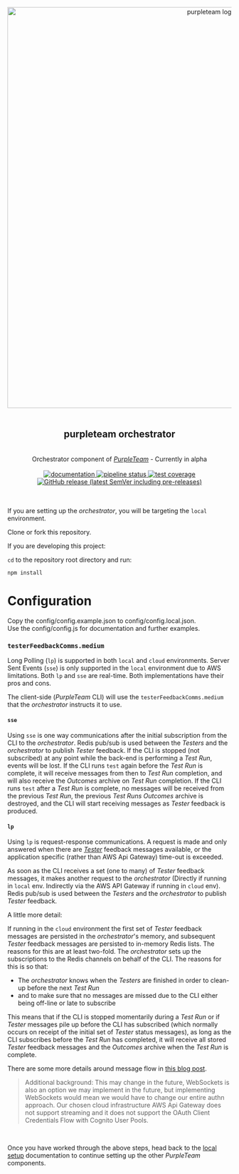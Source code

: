 <div align="center">
  <br/>
  <a href="https://purpleteam-labs.com" title="purpleteam">
    <img width=900px src="https://github.com/purpleteam-labs/purpleteam/blob/main/assets/images/purpleteam-banner.png" alt="purpleteam logo">
  </a>
  <br/>
  <br/>
  <h2>purpleteam orchestrator</h2><br/>
    Orchestrator component of <a href="https://purpleteam-labs.com/" title="purpleteam"><em>PurpleTeam</em></a> - Currently in alpha
  <br/><br/>

  <a href="https://purpleteam-labs.com/doc/" title="documentation">
    <img src="https://img.shields.io/badge/-documentation-blueviolet" alt="documentation">
  </a>

  <a href="https://github.com/purpleteam-labs/purpleteam-orchestrator/commits/main" title="pipeline status">
    <img src="https://github.com/purpleteam-labs/purpleteam-orchestrator/workflows/Node.js%20CI/badge.svg" alt="pipeline status">
  </a>

  <a href='https://coveralls.io/github/purpleteam-labs/purpleteam-orchestrator?branch=main'>
    <img src='https://coveralls.io/repos/github/purpleteam-labs/purpleteam-orchestrator/badge.svg?branch=main' alt='test coverage'>
  </a>
  
  <a href="https://github.com/purpleteam-labs/purpleteam-orchestrator/releases" title="latest release">
    <img src="https://img.shields.io/github/v/release/purpleteam-labs/purpleteam-orchestrator?color=%23794fb8&include_prereleases" alt="GitHub release (latest SemVer including pre-releases)">
  </a>
<br/><br/><br/>
</div>


If you are setting up the _orchestrator_, you will be targeting the `local` environment.

Clone or fork this repository.

If you are developing this project:

`cd` to the repository root directory and run:  
```shell
npm install
```

# Configuration

Copy the config/config.example.json to config/config.local.json.  
Use the config/config.js for documentation and further examples.  

### `testerFeedbackComms.medium`

Long Polling (`lp`) is supported in both `local` and `cloud` environments. Server Sent Events (`sse`) is only supported in the `local` environment due to AWS limitations. Both `lp` and `sse` are real-time. Both implementations have their pros and cons.

The client-side (_PurpleTeam_ CLI) will use the `testerFeedbackComms.medium` that the _orchestrator_ instructs it to use.

#### `sse`

Using `sse` is one way communications after the initial subscription from the CLI to the _orchestrator_. Redis pub/sub is used between the _Testers_ and the _orchestrator_ to publish _Tester_ feedback. If the CLI is stopped (not subscribed) at any point while the back-end is performing a _Test Run_, events will be lost. If the CLI runs `test` again before the _Test Run_ is complete, it will receive messages from then to _Test Run_ completion, and will also receive the _Outcomes_ archive on _Test Run_ completion. If the CLI runs `test` after a _Test Run_ is complete, no messages will be received from the previous _Test Run_, the previous _Test Runs_ _Outcomes_ archive is destroyed, and the CLI will start receiving messages as _Tester_ feedback is produced.

#### `lp`

Using `lp` is request-response communications. A request is made and only answered when there are [_Tester_](https://purpleteam-labs.com/doc/definitions/) feedback messages available, or the application specific (rather than AWS Api Gateway) time-out is exceeded.

As soon as the CLI receives a set (one to many) of _Tester_ feedback messages, it makes another request to the _orchestrator_ (Directly if running in `local` env. Indirectly via the AWS API Gateway if running in `cloud` env). Redis pub/sub is used between the _Testers_ and the _orchestrator_ to publish _Tester_ feedback.  

A little more detail:

If running in the `cloud` environment the first set of _Tester_ feedback messages are persisted in the _orchestrator_'s memory, and subsequent _Tester_ feedback messages are persisted to in-memory Redis lists. The reasons for this are at least two-fold. The _orchestrator_ sets up the subscriptions to the Redis channels on behalf of the CLI. The reasons for this is so that:

* The _orchestrator_ knows when the _Testers_ are finished in order to clean-up before the next _Test Run_
* and to make sure that no messages are missed due to the CLI either being off-line or late to subscribe

This means that if the CLI is stopped momentarily during a _Test Run_ or if _Tester_ messages pile up before the CLI has subscribed (which normally occurs on receipt of the initial set of _Tester_ status messages), as long as the CLI subscribes before the _Test Run_ has completed, it will receive all stored _Tester_ feedback messages and the _Outcomes_ archive when the _Test Run_ is complete.

There are some more details around message flow in [this blog post](https://binarymist.io/blog/2021/09/07/purpleteam-tls-tester-implementation/#message-flows).

> Additional background: This may change in the future, WebSockets is also an option we may implement in the future, but implementing WebSockets would mean we would have to change our entire authn approach. Our chosen cloud infrastructure AWS Api Gateway does not support streaming and it does not support the OAuth Client Credentials Flow with Cognito User Pools.


<br>

Once you have worked through the above steps, head back to the [local setup](https://purpleteam-labs.com/doc/local/set-up/) documentation to continue setting up the other _PurpleTeam_ components.
